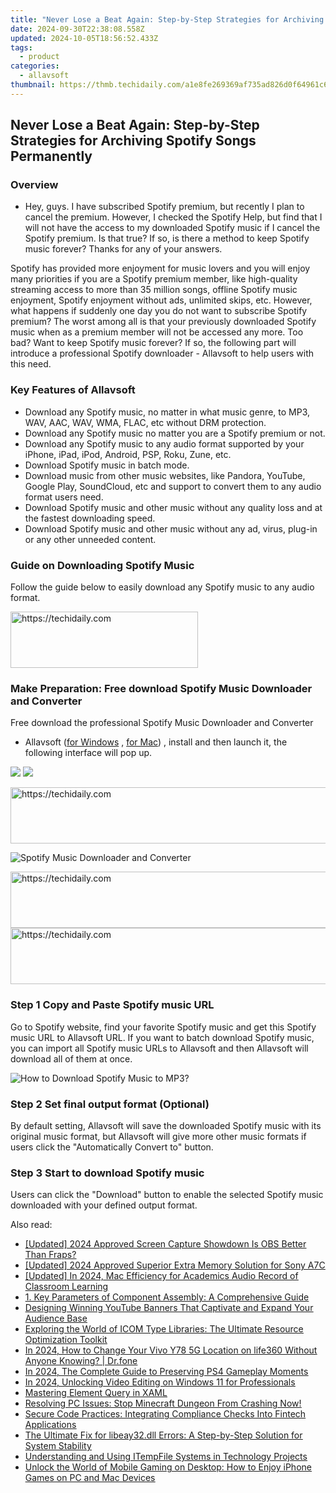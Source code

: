 ```yaml
---
title: "Never Lose a Beat Again: Step-by-Step Strategies for Archiving Spotify Songs Permanently"
date: 2024-09-30T22:38:08.558Z
updated: 2024-10-05T18:56:52.433Z
tags:
  - product
categories:
  - allavsoft
thumbnail: https://thmb.techidaily.com/a1e8fe269369af735ad826d0f64961c6d5b364117f9a410f704fd68a5566fdfc.jpg
---
```


## Never Lose a Beat Again: Step-by-Step Strategies for Archiving Spotify Songs Permanently

### Overview

* Hey, guys. I have subscribed Spotify premium, but recently I plan to cancel the premium. However, I checked the Spotify Help, but find that I will not have the access to my downloaded Spotify music if I cancel the Spotify premium. Is that true? If so, is there a method to keep Spotify music forever? Thanks for any of your answers.

Spotify has provided more enjoyment for music lovers and you will enjoy many priorities if you are a Spotify premium member, like high-quality streaming access to more than 35 million songs, offline Spotify music enjoyment, Spotify enjoyment without ads, unlimited skips, etc. However, what happens if suddenly one day you do not want to subscribe Spotify premium? The worst among all is that your previously downloaded Spotify music when as a premium member will not be accessed any more. Too bad? Want to keep Spotify music forever? If so, the following part will introduce a professional Spotify downloader - Allavsoft to help users with this need.

### Key Features of Allavsoft

* Download any Spotify music, no matter in what music genre, to MP3, WAV, AAC, WAV, WMA, FLAC, etc without DRM protection.
* Download any Spotify music no matter you are a Spotify premium or not.
* Download any Spotify music to any audio format supported by your iPhone, iPad, iPod, Android, PSP, Roku, Zune, etc.
* Download Spotify music in batch mode.
* Download music from other music websites, like Pandora, YouTube, Google Play, SoundCloud, etc and support to convert them to any audio format users need.
* Download Spotify music and other music without any quality loss and at the fastest downloading speed.
* Download Spotify music and other music without any ad, virus, plug-in or any other unneeded content.

### Guide on Downloading Spotify Music

Follow the guide below to easily download any Spotify music to any audio format.

<!-- affiliate ads begin -->
<a href="https://aligracehair.sjv.io/c/5597632/1938745/19272" target="_top" id="1938745">
  <img src="//a.impactradius-go.com/display-ad/19272-1938745" border="0" alt="https://techidaily.com" width="300" height="90"/>
</a>
<img height="0" width="0" src="https://aligracehair.sjv.io/i/5597632/1938745/19272" style="position:absolute;visibility:hidden;" border="0" />
<!-- affiliate ads end -->

### Make Preparation: Free download Spotify Music Downloader and Converter

Free download the professional Spotify Music Downloader and Converter

* Allavsoft ([for Windows](https://tools.techidaily.com/allavsoft/products/) , [for Mac](https://tools.techidaily.com/allavsoft/products/)) , install and then launch it, the following interface will pop up.

[![](https://www.allavsoft.com/how-to/../images/how-to/free-download-win.jpg)](https://tools.techidaily.com/allavsoft/products/) [![](https://www.allavsoft.com/how-to/../images/how-to/free-download-mac.jpg)](https://tools.techidaily.com/allavsoft/products/)

<!-- affiliate ads begin -->
<a href="https://ephamedtechinc.pxf.io/c/5597632/2139322/26400" target="_top" id="2139322">
  <img src="//a.impactradius-go.com/display-ad/26400-2139322" border="0" alt="https://techidaily.com" width="728" height="90"/>
</a>
<img height="0" width="0" src="https://ephamedtechinc.pxf.io/i/5597632/2139322/26400" style="position:absolute;visibility:hidden;" border="0" />
<!-- affiliate ads end -->

![Spotify Music Downloader and Converter](https://www.allavsoft.com/how-to/../images/allavsoft/screen-shot-600.jpg)

<!-- affiliate ads begin -->
<a href="https://appsumo.8odi.net/c/5597632/2037359/7443" target="_top" id="2037359">
  <img src="//a.impactradius-go.com/display-ad/7443-2037359" border="0" alt="https://techidaily.com" width="728" height="90"/>
</a>
<img height="0" width="0" src="https://appsumo.8odi.net/i/5597632/2037359/7443" style="position:absolute;visibility:hidden;" border="0" />
<!-- affiliate ads end -->

<!-- affiliate ads begin -->
<a href="https://appsumo.8odi.net/c/5597632/2094422/7443" target="_top" id="2094422">
  <img src="//a.impactradius-go.com/display-ad/7443-2094422" border="0" alt="https://techidaily.com" width="728" height="90"/>
</a>
<img height="0" width="0" src="https://appsumo.8odi.net/i/5597632/2094422/7443" style="position:absolute;visibility:hidden;" border="0" />
<!-- affiliate ads end -->

### Step 1 Copy and Paste Spotify music URL

Go to Spotify website, find your favorite Spotify music and get this Spotify music URL to Allavsoft URL. If you want to batch download Spotify music, you can import all Spotify music URLs to Allavsoft and then Allavsoft will download all of them at once.

![How to Download Spotify Music to MP3?](https://www.allavsoft.com/how-to/../images/how-to/download-rtmp-video/download-rtmp-video.jpg)

### Step 2 Set final output format (Optional)

By default setting, Allavsoft will save the downloaded Spotify music with its original music format, but Allavsoft will give more other music formats if users click the "Automatically Convert to" button.

### Step 3 Start to download Spotify music

Users can click the "Download" button to enable the selected Spotify music downloaded with your defined output format.

<ins class="adsbygoogle"
     style="display:block"
     data-ad-format="autorelaxed"
     data-ad-client="ca-pub-7571918770474297"
     data-ad-slot="1223367746"></ins>

<ins class="adsbygoogle"
     style="display:block"
     data-ad-client="ca-pub-7571918770474297"
     data-ad-slot="8358498916"
     data-ad-format="auto"
     data-full-width-responsive="true"></ins>

<span class="atpl-alsoreadstyle">Also read:</span>
<div><ul>
<li><a href="https://screen-recording.techidaily.com/updated-2024-approved-screen-capture-showdown-is-obs-better-than-fraps/"><u>[Updated] 2024 Approved Screen Capture Showdown Is OBS Better Than Fraps?</u></a></li>
<li><a href="https://fox-friendly.techidaily.com/updated-2024-approved-superior-extra-memory-solution-for-sony-a7c/"><u>[Updated] 2024 Approved Superior Extra Memory Solution for Sony A7C</u></a></li>
<li><a href="https://screen-recording.techidaily.com/updated-in-2024-mac-efficiency-for-academics-audio-record-of-classroom-learning/"><u>[Updated] In 2024, Mac Efficiency for Academics Audio Record of Classroom Learning</u></a></li>
<li><a href="https://fox-metric.techidaily.com/1-key-parameters-of-component-assembly-a-comprehensive-guide/"><u>1. Key Parameters of Component Assembly: A Comprehensive Guide</u></a></li>
<li><a href="https://fox-metric.techidaily.com/designing-winning-youtube-banners-that-captivate-and-expand-your-audience-base/"><u>Designing Winning YouTube Banners That Captivate and Expand Your Audience Base</u></a></li>
<li><a href="https://fox-metric.techidaily.com/exploring-the-world-of-icom-type-libraries-the-ultimate-resource-optimization-toolkit/"><u>Exploring the World of ICOM Type Libraries: The Ultimate Resource Optimization Toolkit</u></a></li>
<li><a href="https://location-social.techidaily.com/in-2024-how-to-change-your-vivo-y78-5g-location-on-life360-without-anyone-knowing-drfone-by-drfone-virtual-android/"><u>In 2024, How to Change Your Vivo Y78 5G Location on life360 Without Anyone Knowing? | Dr.fone</u></a></li>
<li><a href="https://digital-screen-recording.techidaily.com/in-2024-the-complete-guide-to-preserving-ps4-gameplay-moments/"><u>In 2024, The Complete Guide to Preserving PS4 Gameplay Moments</u></a></li>
<li><a href="https://some-skills.techidaily.com/in-2024-unlocking-video-editing-on-windows-11-for-professionals/"><u>In 2024, Unlocking Video Editing on Windows 11 for Professionals</u></a></li>
<li><a href="https://fox-metric.techidaily.com/mastering-element-query-in-xaml/"><u>Mastering Element Query in XAML</u></a></li>
<li><a href="https://win-able.techidaily.com/1723012578810-resolving-pc-issues-stop-minecraft-dungeon-from-crashing-now/"><u>Resolving PC Issues: Stop Minecraft Dungeon From Crashing Now!</u></a></li>
<li><a href="https://fox-metric.techidaily.com/secure-code-practices-integrating-compliance-checks-into-fintech-applications/"><u>Secure Code Practices: Integrating Compliance Checks Into Fintech Applications</u></a></li>
<li><a href="https://technical-tips.techidaily.com/the-ultimate-fix-for-libeay32dll-errors-a-step-by-step-solution-for-system-stability/"><u>The Ultimate Fix for libeay32.dll Errors: A Step-by-Step Solution for System Stability</u></a></li>
<li><a href="https://fox-metric.techidaily.com/understanding-and-using-itempfile-systems-in-technology-projects/"><u>Understanding and Using ITempFile Systems in Technology Projects</u></a></li>
<li><a href="https://fox-metric.techidaily.com/unlock-the-world-of-mobile-gaming-on-desktop-how-to-enjoy-iphone-games-on-pc-and-mac-devices/"><u>Unlock the World of Mobile Gaming on Desktop: How to Enjoy iPhone Games on PC and Mac Devices</u></a></li>
</ul></div>

